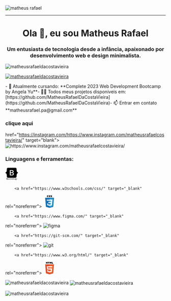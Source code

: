<img href="./topimage.png" alt="matheus rafael" width="100%" height="400px">
<hr />
<h1 align="center">Ola 👋, eu sou Matheus Rafael</h1><h3
 align="center">Um entusiasta de tecnologia desde a infância, 
apaixonado por desenvolvimento web e design minimalista.</h3><p
 align="left"> <img 
src="https://komarev.com/ghpvc/?username=matheusrafaeldacostavieira&label=Profile%20views&color=0e75b6&style=flat"
 alt="matheusrafaeldacostavieira" /> </p><p 
align="left"> <a 
href="https://github.com/ryo-ma/github-profile-trophy"><img 
src="https://github-profile-trophy.vercel.app/?username=matheusrafaeldacostavieira"
 alt="matheusrafaeldacostavieira" /></a> </p>- 🌱 Atualmente cursando: **Complete 2023 Web Development Bootcamp by Angela Yu**-
 👨‍💻 Todos meus projetos disponiveis em:
[https://github.com/MatheusRafaelDaCostaVieira](https://github.com/MatheusRafaelDaCostaVieira)- 📫 Entrar em contato **matheusrafael.pa@gmail.com**<h3 align="left">clique aqui</h3><p align="left"><a
 
href="https://instagram.com/https://www.instagram.com/matheusrafaelcostavieira/"
 target="blank"><img align="center" 
src="https://raw.githubusercontent.com/rahuldkjain/github-profile-readme-generator/master/src/images/icons/Social/instagram.svg"
 alt="https://www.instagram.com/matheusrafaelcostavieira/" height="30" 
width="40" /></a></p><h3 align="left">Linguagens e ferramentas:</h3><p
 align="left">
        <a href="https://getbootstrap.com" target="_blank" 
rel="noreferrer">
          <img 
src="https://raw.githubusercontent.com/devicons/devicon/master/icons/bootstrap/bootstrap-plain-wordmark.svg"
 alt="bootstrap" width="40" height="40"/>
        </a>
         
        <a href="https://www.w3schools.com/css/" target="_blank" 
rel="noreferrer">
          <img 
src="https://raw.githubusercontent.com/devicons/devicon/master/icons/css3/css3-original-wordmark.svg"
 alt="css3" width="40" height="40"/>
        </a>
         
        <a href="https://www.figma.com/" target="_blank" 
rel="noreferrer">
          <img 
src="https://www.vectorlogo.zone/logos/figma/figma-icon.svg" alt="figma"
 width="40" height="40"/>
        </a>
         
        <a href="https://git-scm.com/" target="_blank" 
rel="noreferrer">
          <img 
src="https://www.vectorlogo.zone/logos/git-scm/git-scm-icon.svg" 
alt="git" width="40" height="40"/>
        </a>
         
        <a href="https://www.w3.org/html/" target="_blank" 
rel="noreferrer">
          <img 
src="https://raw.githubusercontent.com/devicons/devicon/master/icons/html5/html5-original-wordmark.svg"
 alt="html5" width="40" height="40"/>
        </a>
        </p><p><img align="left" 
src="https://github-readme-stats.vercel.app/api/top-langs?username=matheusrafaeldacostavieira&show_icons=true&locale=en&layout=compact"
 alt="matheusrafaeldacostavieira" /></p><p>&nbsp;<img
 align="center" 
src="https://github-readme-stats.vercel.app/api?username=matheusrafaeldacostavieira&show_icons=true&locale=en"
 alt="matheusrafaeldacostavieira" /></p><p><img
 align="center" 
src="https://github-readme-streak-stats.herokuapp.com/?user=matheusrafaeldacostavieira&"
 alt="matheusrafaeldacostavieira" /></p>
